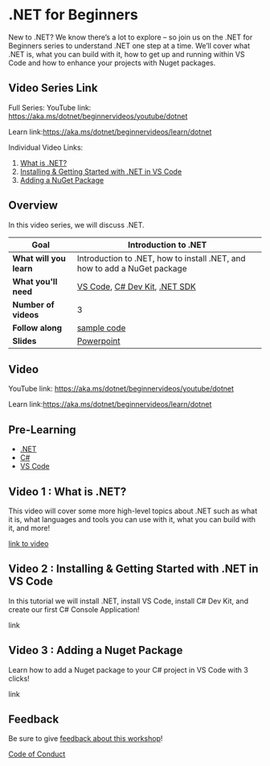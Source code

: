 # .NET for Beginners

New to .NET? We know there’s a lot to explore – so join us on the .NET for Beginners series to understand .NET one step at a time. We’ll cover what .NET is, what you can build with it, how to get up and running within VS Code and how to enhance your projects with Nuget packages.

## Video Series Link

Full Series:
YouTube link: https://aka.ms/dotnet/beginnervideos/youtube/dotnet 

Learn link:https://aka.ms/dotnet/beginnervideos/learn/dotnet

Individual Video Links:
1. [What is .NET?]()
1. [Installing & Getting Started with .NET in VS Code]()
1. [Adding a NuGet Package]() 

## Overview

In this video series, we will discuss .NET.

| **Goal**              | Introduction to .NET                                     |
| ----------------------------- | --------------------------------------------------------------------- |
| **What will you learn**       | Introduction to .NET, how to install .NET, and how to add a NuGet package                                        |
| **What you'll need**          | [VS Code](code.visualstudio.com), [C# Dev Kit](https://marketplace.visualstudio.com/items?itemName=ms-dotnettools.csdevkit), [.NET SDK](https://dotnet.microsoft.com/en-us/download/visual-studio-sdks) |
| **Number of videos**                  | 3                                                                |
| **Follow along**                  | [sample code](sample_code)                                                                |
| **Slides** | [Powerpoint](.NET%20Conf%20Beginner%20Series.pptx) 
                         
## Video

YouTube link: https://aka.ms/dotnet/beginnervideos/youtube/dotnet 

Learn link:https://aka.ms/dotnet/beginnervideos/learn/dotnet

## Pre-Learning

* [.NET](https://dotnet.microsoft.com/)
* [C#](https://learn.microsoft.com/dotnet/csharp/)
* [VS Code](https://code.visualstudio.com/)

## Video 1 : What is .NET?

This video will cover some more high-level topics about .NET such as what it is, what languages and tools you can use with it, what you can build with it, and more!

[link to video](link)

## Video 2 : Installing & Getting Started with .NET in VS Code

In this tutorial we will install .NET, install VS Code, install C# Dev Kit, and create our first C# Console Application!

link

## Video 3 : Adding a Nuget Package

Learn how to add a Nuget package to your C# project in VS Code with 3 clicks!

link

## Feedback

Be sure to give [feedback about this workshop](https://aka.ms/dotnet/beginnervideos/feedback)!

[Code of Conduct](../CODE_OF_CONDUCT.md)

